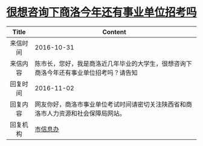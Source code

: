 # <a href="http://www.shangluo.gov.cn/zmhd/ldxxxx.jsp?urltype=leadermail.LeaderMailContentUrl&wbtreeid=1112&leadermailid=3867">很想咨询下商洛今年还有事业单位招考吗</a>
|Title|Content|
|:---:|---|
|来信时间|2016-10-31|
|来信内容|陈市长，您好，我是商洛近几年毕业的大学生，很想咨询下商洛今年还有事业单位招考吗？请告知|
|回复时间|2016-11-02|
|回复内容|网友你好，商洛市事业单位考试时间请密切关注陕西省和商洛市人力资源和社会保障局网站。|
|回复机构|<a href="../../categories/agencies/市信息办.md">市信息办</a>|
